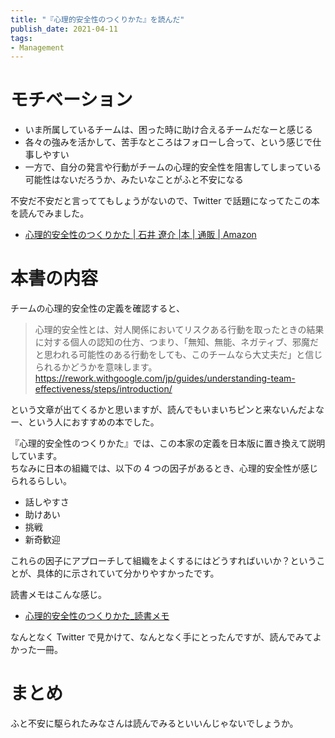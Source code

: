 ```yaml
---
title: "『心理的安全性のつくりかた』を読んだ"
publish_date: 2021-04-11
tags:
- Management
---
```


# モチベーション
- いま所属しているチームは、困った時に助け合えるチームだなーと感じる
- 各々の強みを活かして、苦手なところはフォローし合って、という感じで仕事しやすい
- 一方で、自分の発言や行動がチームの心理的安全性を阻害してしまっている可能性はないだろうか、みたいなことがふと不安になる

不安だ不安だと言っててもしょうがないので、Twitter で話題になってたこの本を読んでみました。  

- [心理的安全性のつくりかた | 石井 遼介 |本 | 通販 | Amazon](https://www.amazon.co.jp/dp/4820728245/)

# 本書の内容
チームの心理的安全性の定義を確認すると、  

>  心理的安全性とは、対人関係においてリスクある行動を取ったときの結果に対する個人の認知の仕方、つまり、「無知、無能、ネガティブ、邪魔だと思われる可能性のある行動をしても、このチームなら大丈夫だ」と信じられるかどうかを意味します。
> https://rework.withgoogle.com/jp/guides/understanding-team-effectiveness/steps/introduction/

という文章が出てくるかと思いますが、読んでもいまいちピンと来ないんだよなー、という人におすすめの本でした。  

『心理的安全性のつくりかた』では、この本家の定義を日本版に置き換えて説明しています。  
ちなみに日本の組織では、以下の 4 つの因子があるとき、心理的安全性が感じられるらしい。  

- 話しやすさ
- 助けあい
- 挑戦
- 新奇歓迎

これらの因子にアプローチして組織をよくするにはどうすればいいか？ということが、具体的に示されていて分かりやすかったです。  

読書メモはこんな感じ。  

- [心理的安全性のつくりかた_読書メモ](https://gist.github.com/gushernobindsme/d65f5d8f3db9c56ecb3e35757404a38a)

なんとなく Twitter で見かけて、なんとなく手にとったんですが、読んでみてよかった一冊。  

# まとめ
ふと不安に駆られたみなさんは読んでみるといいんじゃないでしょうか。  
